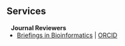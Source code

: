 ## Services

<h4 style="margin:0 10px 0;">Journal Reviewers</h4>

<ul style="margin:0 0 20px;">
  <li><a href="https://academic.oup.com/bib" target="_blank"><autocolor>Briefings in Bioinformatics</autocolor></a> | <a href="https://orcid.org/0000-0002-4734-712X" target="_blank">ORCID</a></li>
</ul>
